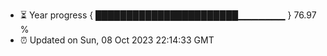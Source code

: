 - ⏳ Year progress { ███████████████████████▁▁▁▁▁▁▁ } 76.97 %
- ⏰ Updated on Sun, 08 Oct 2023 22:14:33 GMT

